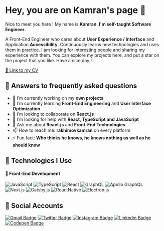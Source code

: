 # Hey, you are on Kamran's page 👋

Nice to meet you here ! My name is **Kamran**. **I'm self-taught Software Engineer**.

A Front-End Engineer who cares about **User Experience / Interface** and Application **Accessibility**. Continuously learns new technologies and uses them in practice. I am looking for interesting people and sharing my experience with them.
You can explore my projects here, and put a star on the project that you like. Have a nice day !

[📜 Link to my CV](https://drive.google.com/file/d/16mqQfCTOQcs5H_gADnktLfWMblg4MPKB/view?usp=sharing)

## 💁 Answers to frequently asked questions
- 🔭 I’m currently working on my **own projects**
- 🌱 I’m currently learning **Front-End Engineering** and **User Interface Optimization**
- 👯 I’m looking to collaborate on **React.js**
- 🤔 I’m looking for help with **React, TypeScript and JavaScript**
- 💬 Ask me about **React.js** and **Front-End Technologies**
- 📫 How to reach me: **rakhimovkamran** on every platform
- ⚡ Fun fact: **Who thinks he knows, he knows nothing as well as he should know**


## 💁 Technologies I Use

#### 🎨 Front-End Development
![JavaScript](https://img.shields.io/badge/-JavaScript-black?style=for-the-badge&logo=javascript)
![TypeScript](https://img.shields.io/badge/-TypeScript-white?style=for-the-badge&logo=typescript)
![React](https://img.shields.io/badge/-React-darkblue?style=for-the-badge&logo=react&logoColor=white)
![GraphQL](https://img.shields.io/badge/-GraphQL-E10098?style=for-the-badge&logo=graphql)
![Apollo GraphQL](https://img.shields.io/badge/-Apollo%20GraphQL-311C87?style=for-the-badge&logo=apollo-graphql)
![Next.js](https://img.shields.io/badge/-Next.js-blue?style=for-the-badge&logo=next.js)
![Gatsby.js](https://img.shields.io/badge/-Gatsby.js-311C87?style=for-the-badge&logo=gatsby)
![ReactNative](https://img.shields.io/badge/-React%20Native-49a8e3?style=for-the-badge&logo=react&logoColor=white)
![Electron.js](https://img.shields.io/badge/-Electron.js-0091ff?style=for-the-badge&logo=electron&logoColor=white)



## 💁 Social Accounts

[![Gmail Badge](https://img.shields.io/badge/-Gmail-c14438?style=for-the-badge&logo=Gmail&logoColor=white&link=mailto:rakhimovkamran@gmail.com)](mailto:rakhimovkamran@gmail.com)
[![Twitter Badge](https://img.shields.io/badge/-Twitter-blue?style=for-the-badge&logo=Twitter&logoColor=white&link=https://www.twitter.com/rakhimovkamran/)](https://www.twitter.com/rakhimovkamran/)
[![Instagram Badge](https://img.shields.io/badge/-Instagram-purple?style=for-the-badge&logo=instagram&logoColor=white&link=https://instagram.com/rakhimovkamran/)](https://instagram.com/rakhimovkamran/)
[![Linkedin Badge](https://img.shields.io/badge/-LinkedIn-blue?style=for-the-badge&logo=Linkedin&logoColor=white&link=https://www.linkedin.com/in/rakhimovkamran/)](https://www.linkedin.com/in/rakhimovkamran/)
[![Codepen Badge](https://img.shields.io/badge/-Codepen-gray?style=for-the-badge&logo=Codepen&logoColor=white&link=https://codepen.io/rakhimovkamran)](https://codepen.io/rakhimovkamran/)
